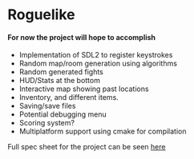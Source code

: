 # Roguelike 
#### For now the project will hope to accomplish 
- Implementation of SDL2 to register keystrokes 
- Random map/room generation using algorithms 
- Random generated fights
- HUD/Stats at the bottom 
- Interactive map showing past locations
- Inventory, and different items. 
- Saving/save files 
- Potential debugging menu
- Scoring system? 
- Multiplatform support using cmake for compilation

Full spec sheet for the project can be seen [here](https://github.com/Jeffinators/Rogue/blob/master/rogue.pdf)
